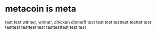# metacoin is meta

test
test
winner, winner, chicken dinner!!
test
test
test
testtest
testtet
test
testtest
testtest
test
testtesttest
test
test
